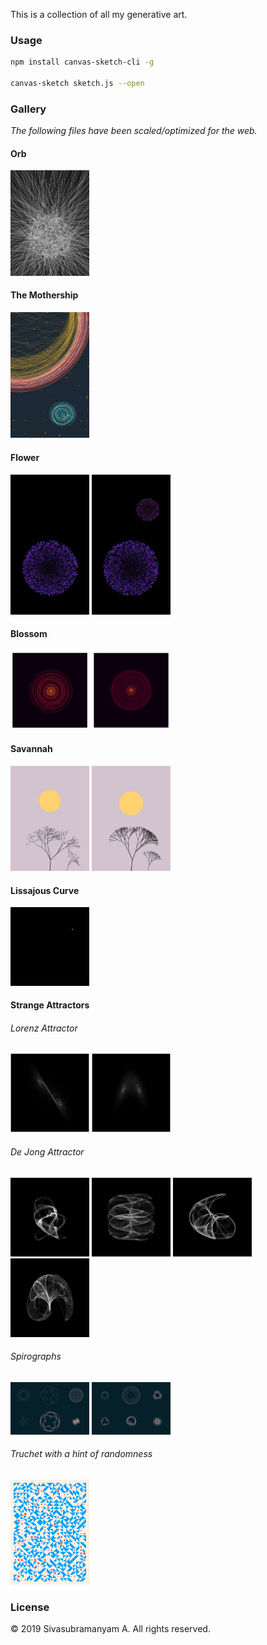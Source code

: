 This is a collection of all my generative art.

### Usage

```bash
npm install canvas-sketch-cli -g

canvas-sketch sketch.js --open
```

### Gallery

*The following files have been scaled/optimized for the web.*

#### Orb

<img alt="Orb" src="orb/orb.jpg" width="25%" />

#### The Mothership

<img alt="Orb" src="mothership/mothership.jpg" width="25%" />

#### Flower

<img alt="Flower" src="flower/flower.jpg" width="25%" />

<img alt="Flowers" src="flower/flower-double.jpg" width="25%" />

#### Blossom

<img alt="Blossom" src="blossom/blossom.png" width="25%" />

<img alt="Blossom" src="blossom/blossom-alternate.png" width="25%" />

#### Savannah

<img alt="Savannah" src="savannah/savannah-dry.jpg" width="25%" />

<img alt="Savannah" src="savannah/savannah-fresh.jpg" width="25%" />

#### Lissajous Curve

<img alt="Lissajous Curve" src="lissajous/lissajous-small.gif" width="25%" />

#### Strange Attractors

###### Lorenz Attractor

<img alt="Lorenz Attractor XY" src="strange-attractors/lorenz/lorenz-xy.jpg" width="25%" />

<img alt="Lorenz Attractor XZ" src="strange-attractors/lorenz/lorenz-xz.jpg" width="25%" />

###### De Jong Attractor

<img alt="De Jong Attractor" src="strange-attractors/de-jong/de-jong-1.jpg" width="25%" />

<img alt="De Jong Attractor" src="strange-attractors/de-jong/de-jong-2.jpg" width="25%" />

<img alt="De Jong Attractor" src="strange-attractors/de-jong/de-jong-3.jpg" width="25%" />

<img alt="De Jong Attractor" src="strange-attractors/de-jong/de-jong-4.jpg" width="25%" />

###### Spirographs

<img alt="Spirographs" src="spirographs/spirographs-1.png" width="25%" />

<img alt="Spirographs" src="spirographs/spirographs-2.png" width="25%" />

###### Truchet with a hint of randomness

<img alt="Truchet Tiles" src="truchet/truchet.png" width="25%" />

### License

© 2019 Sivasubramanyam A. All rights reserved.
